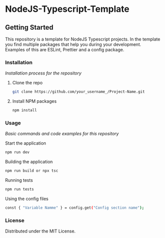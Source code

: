 # NodeJS-Typescript-Template

<!-- GETTING STARTED -->
## Getting Started
This repository is a template for NodeJS Typescript projects. In the template you find multiple packages that help you during your development. 
Examples of this are ESLint, Prettier and a config package.

### Installation
_Installation process for the repository_

1. Clone the repo
   ```sh
   git clone https://github.com/your_username_/Project-Name.git
   
2. Install NPM packages
   ```sh
   npm install
   ```

### Usage
_Basic commands and code examples for this repository_

Start the application
   ```sh
   npm run dev
   ```
   
Building the application
  ```sh
  npm run build or npx tsc
  ```

Running tests
  ```sh
  npm run tests
  ```
Using the config files
  ```sh
  const { "Variable Namme" } = config.get("Config section name");
  ```
  
### License
Distributed under the MIT License.
